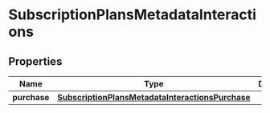 

# SubscriptionPlansMetadataInteractions


## Properties

| Name | Type | Description | Notes |
|------------ | ------------- | ------------- | -------------|
|**purchase** | [**SubscriptionPlansMetadataInteractionsPurchase**](SubscriptionPlansMetadataInteractionsPurchase.md) |  |  |



